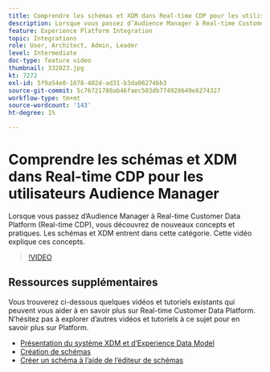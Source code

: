 ```yaml
---
title: Comprendre les schémas et XDM dans Real-time CDP pour les utilisateurs Audience Manager
description: Lorsque vous passez d’Audience Manager à Real-time Customer Data Platform (Real-time CDP), vous découvrez de nouveaux concepts et pratiques. Les schémas et XDM entrent dans cette catégorie. Cette vidéo explique ces concepts.
feature: Experience Platform Integration
topic: Integrations
role: User, Architect, Admin, Leader
level: Intermediate
doc-type: feature video
thumbnail: 332023.jpg
kt: 7272
exl-id: 5f9a54e0-1078-402d-ad31-b3da06274bb3
source-git-commit: 5c76721780ab46faec503db774928649e8274327
workflow-type: tm+mt
source-wordcount: '143'
ht-degree: 1%

---
```


# Comprendre les schémas et XDM dans Real-time CDP pour les utilisateurs Audience Manager

Lorsque vous passez d’Audience Manager à Real-time Customer Data Platform (Real-time CDP), vous découvrez de nouveaux concepts et pratiques. Les schémas et XDM entrent dans cette catégorie. Cette vidéo explique ces concepts.

>[!VIDEO](https://video.tv.adobe.com/v/332023/?quality=12&learn=on)

## Ressources supplémentaires

Vous trouverez ci-dessous quelques vidéos et tutoriels existants qui peuvent vous aider à en savoir plus sur Real-time Customer Data Platform. N’hésitez pas à explorer d’autres vidéos et tutoriels à ce sujet pour en savoir plus sur Platform.

* [Présentation du système XDM et d’Experience Data Model](https://experienceleague.adobe.com/docs/platform-learn/tutorials/schemas/understanding-the-xdm-system-and-experience-data-model.html)
* [Création de schémas](https://experienceleague.adobe.com/docs/platform-learn/tutorials/schemas/create-your-first-schema-with-out-of-the-box-components.html)
* [Créer un schéma à l’aide de l’éditeur de schémas](https://experienceleague.adobe.com/docs/experience-platform/xdm/tutorials/create-schema-ui.html?lang=en#getting-started)
